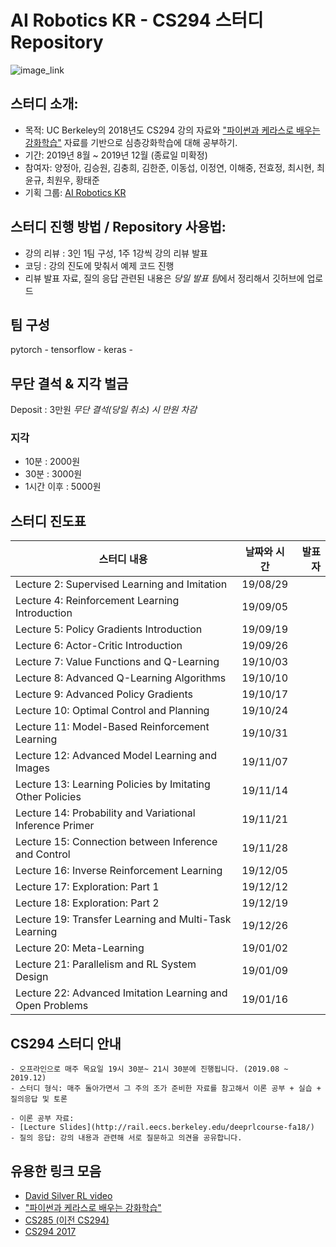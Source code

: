 # AI Robotics KR - CS294 스터디 Repository

![image_link](https://github.com/ai-robotics-kr/CS294_Study/blob/master/UCBerkeley_Logo.png?raw=true)
## 스터디 소개:
- 목적: UC Berkeley의 2018년도 CS294 강의 자료와 ["파이썬과 케라스로 배우는 강화학습"](https://wikibook.co.kr/reinforcement-learning/) 자료를 기반으로 심층강화학습에 대해 공부하기.
- 기간: 2019년 8월 ~ 2019년 12월 (종료일 미확정)
- 참여자: 양정아, 김승원, 김충희, 김한준, 이동섭, 이정연, 이해중, 전효정, 최시현, 최윤규, 최원우, 황태준
- 기획 그룹: [AI Robotics KR](https://www.facebook.com/groups/airoboticskr/)

## 스터디 진행 방법 / Repository 사용법:
- 강의 리뷰 : 3인 1팀 구성, 1주 1강씩 강의 리뷰 발표
- 코딩 : 강의 진도에 맞춰서 예제 코드 진행
- 리뷰 발표 자료, 질의 응답 관련된 내용은 *당일 발표 팀*에서 정리해서 깃허브에 업로드

## 팀 구성
pytorch -
tensorflow -
keras - 

## 무단 결석 & 지각 벌금
Deposit : 3만원
*무단 결석(당일 취소) 시 만원 차감*
### 지각
- 10분 : 2000원
- 30분 : 3000원
- 1시간 이후 : 5000원

## 스터디 진도표
|          스터디 내용         |   날짜와 시간     | 발표자 |
| -------------------------- |:---------------:|-----:|
| Lecture 2: Supervised Learning and Imitation | 19/08/29 |    |
| Lecture 4: Reinforcement Learning Introduction | 19/09/05 | |
| Lecture 5: Policy Gradients Introduction | 19/09/19 ||
| Lecture 6: Actor-Critic Introduction | 19/09/26 ||
| Lecture 7: Value Functions and Q-Learning | 19/10/03 ||
| Lecture 8: Advanced Q-Learning Algorithms | 19/10/10 ||
| Lecture 9: Advanced Policy Gradients | 19/10/17 | |
| Lecture 10: Optimal Control and Planning | 19/10/24 ||
| Lecture 11: Model-Based Reinforcement Learning | 19/10/31 ||
| Lecture 12: Advanced Model Learning and Images | 19/11/07 ||
| Lecture 13: Learning Policies by Imitating Other Policies | 19/11/14 ||
| Lecture 14: Probability and Variational Inference Primer | 19/11/21 ||
| Lecture 15: Connection between Inference and Control | 19/11/28 | |
| Lecture 16: Inverse Reinforcement Learning | 19/12/05 ||
| Lecture 17: Exploration: Part 1 | 19/12/12 ||
| Lecture 18: Exploration: Part 2 | 19/12/19 ||
| Lecture 19: Transfer Learning and Multi-Task Learning | 19/12/26 ||
| Lecture 20: Meta-Learning| 19/01/02 ||
| Lecture 21: Parallelism and RL System Design | 19/01/09 ||
| Lecture 22: Advanced Imitation Learning and Open Problems| 19/01/16 ||

## CS294 스터디 안내
```
- 오프라인으로 매주 목요일 19시 30분~ 21시 30분에 진행됩니다. (2019.08 ~ 2019.12)
- 스터디 형식: 매주 돌아가면서 그 주의 조가 준비한 자료를 참고해서 이론 공부 + 실습 + 질의응답 및 토론 
```
```
- 이론 공부 자료: 
- [Lecture Slides](http://rail.eecs.berkeley.edu/deeprlcourse-fa18/)
- 질의 응답: 강의 내용과 관련해 서로 질문하고 의견을 공유합니다.
```
## 유용한 링크 모음
- [David Silver RL video](https://www.youtube.com/watch?v=2pWv7GOvuf0)
- ["파이썬과 케라스로 배우는 강화학습"](https://wikibook.co.kr/reinforcement-learning/)
- [CS285 (이전 CS294)](http://rail.eecs.berkeley.edu/deeprlcourse/)
- [CS294 2017](http://rail.eecs.berkeley.edu/deeprlcourse-fa17/index.html)
